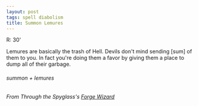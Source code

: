 ```yaml
---
layout: post
tags: spell diabolism
title: Summon Lemures
---
```

R: 30'

Lemures are basically the trash of Hell. Devils don't mind sending [sum] of them to you. In fact you're doing them a favor by giving them a place to dump all of their garbage.
 
###### summon + lemures
###### From Through the Spyglass's [Forge Wizard](http://journeyintotheweird.blogspot.com/2018/09/glog-class-forge-wizard.html)
